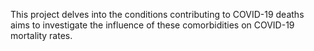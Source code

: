 This project delves into the conditions contributing to COVID-19 deaths aims to investigate the influence of these comorbidities on COVID-19 mortality rates.
